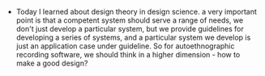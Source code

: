 - Today I learned about design theory in design science. a very important point is that a competent system should serve a range of needs, we don't just develop a particular system, but we provide guidelines for developing a series of systems, and a particular system we develop is just an application case under guideline. So for autoethnographic recording software, we should think in a higher dimension - how to make a good design?